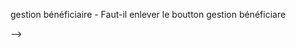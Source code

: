 gestion bénéficiaire
    - Faut-il enlever le boutton gestion bénéficiare

<!-- 
    <!-- Google tag (gtag.js) -->
<script async src="https://www.googletagmanager.com/gtag/js?id=G-CRYFZ3RNVT"></script>
<script>
  window.dataLayer = window.dataLayer || [];
  function gtag(){dataLayer.push(arguments);}
  gtag('js', new Date());

  gtag('config', 'G-CRYFZ3RNVT');
</script> -->